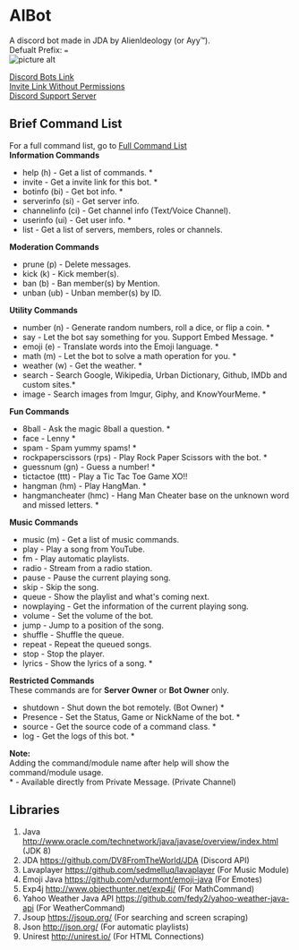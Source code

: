 # AIBot 
A discord bot made in JDA by AlienIdeology (or Ayy™). <br />
Defualt Prefix: `=`<br />
![picture alt](https://cdn.discordapp.com/app-icons/294327785512763392/64c107f7c8c70f14f719ebd3907f1776.jpg )<br />

[Discord Bots Link](https://bots.discord.pw/bots/294327785512763392) <br />
[Invite Link Without Permissions](https://discordapp.com/oauth2/authorize?client_id=294327785512763392&scope=bot&permissions=0) <br />
[Discord Support Server](https://discord.gg/EABc8Kc)

## Brief Command List <br />
For a full command list, go to [Full Command List](src/main/java/CommandList.md) <br />
__**Information Commands**__ 
- help (h) - Get a list of commands. * 
- invite - Get a invite link for this bot. * 
- botinfo (bi) - Get bot info. * 
- serverinfo (si) - Get server info. 
- channelinfo (ci) - Get channel info (Text/Voice Channel). 
- userinfo (ui) - Get user info. * 
- list - Get a list of servers, members, roles or channels.

__**Moderation Commands**__ 
- prune (p) - Delete messages. 
- kick (k) - Kick member(s). 
- ban (b) - Ban member(s) by Mention. 
- unban (ub) - Unban member(s) by ID. 

__**Utility Commands**__ 
- number (n) - Generate random numbers, roll a dice, or flip a coin. * 
- say - Let the bot say something for you. Support Embed Message. * 
- emoji (e) - Translate words into the Emoji language. *
- math (m) - Let the bot to solve a math operation for you. * 
- weather (w) - Get the weather. * 
- search - Search Google, Wikipedia, Urban Dictionary, Github, IMDb and custom sites.* 
- image - Search images from Imgur, Giphy, and KnowYourMeme. * 

__**Fun Commands**__
- 8ball - Ask the magic 8ball a question. * 
- face - Lenny * 
- spam - Spam yummy spams! *
- rockpaperscissors (rps) - Play Rock Paper Scissors with the bot. * 
- guessnum (gn) - Guess a number! * 
- tictactoe (ttt) - Play a Tic Tac Toe Game XO!! 
- hangman (hm) - Play HangMan. * 
- hangmancheater (hmc) - Hang Man Cheater base on the unknown word and missed letters. *

__**Music Commands**__ 
- music (m) - Get a list of music commands.
- play - Play a song from YouTube. 
- fm - Play automatic playlists.
- radio - Stream from a radio station.
- pause - Pause the current playing song. 
- skip - Skip the song. 
- queue - Show the playlist and what's coming next.
- nowplaying - Get the information of the current playing song.
- volume - Set the volume of the bot. 
- jump - Jump to a position of the song.
- shuffle - Shuffle the queue.
- repeat - Repeat the queued songs.
- stop - Stop the player. 
- lyrics - Show the lyrics of a song. * 

__**Restricted Commands**__ <br />
These commands are for **Server Owner** or **Bot Owner** only. 
- shutdown - Shut down the bot remotely. (Bot Owner) * 
- Presence - Set the Status, Game or NickName of the bot. * 
- source - Get the source code of a command class. * 
- log - Get the logs of this bot. *

__**Note:**__ <br />
Adding the command/module name after help will show the command/module usage. <br />
\* - Available directly from Private Message. (Private Channel) <br />

## Libraries
1. Java http://www.oracle.com/technetwork/java/javase/overview/index.html (JDK 8)
2. JDA https://github.com/DV8FromTheWorld/JDA (Discord API)
3. Lavaplayer https://github.com/sedmelluq/lavaplayer (For Music Module)
4. Emoji Java https://github.com/vdurmont/emoji-java (For Emotes)
5. Exp4j http://www.objecthunter.net/exp4j/ (For MathCommand)
6. Yahoo Weather Java API https://github.com/fedy2/yahoo-weather-java-api (For WeatherCommand)
7. Jsoup https://jsoup.org/ (For searching and screen scraping)
8. Json http://json.org/ (For automatic playlists)
7. Unirest http://unirest.io/ (For HTML Connections)
